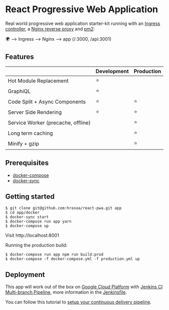 # React Progressive Web Application

Real world progressive web application starter-kit running with an [Ingress controller](https://kubernetes.io/docs/concepts/services-networking/ingress/), a [Nginx reverse proxy](https://www.nginx.com/resources/wiki/) and [pm2](http://pm2.keymetrics.io/):

:earth_africa: --> Ingress --> Nginx --> app (/:3000, /api:3001)

## Features

| | Development | Production
--- | --- | ---
Hot Module Replacement | :star: |
GraphiQL | :star: |
Code Split + Async Components | :star: | :star:
Server Side Rendering | :star: | :star:
Service Worker (precache, offline) | | :star:
Long term caching | | :star:
Minify + gzip | | :star:

## Prerequisites

* [docker-compose](https://docs.docker.com/compose/)
* [docker-sync](http://docker-sync.io/)

## Getting started

    $ git clone git@github.com:hrasoa/react-pwa.git app
    $ cd app/docker
    $ docker-sync start
    $ docker-compose run app yarn
    $ docker-compose up

Visit http://localhost:8001

Running the production build:

    $ docker-compose run app npm run build:prod
    $ docker-compose -f docker-compose.yml -f production.yml up    
  
## Deployment

This app will work out of the box on [Google Cloud Platform](https://cloud.google.com/) with [Jenkins CI Multi-branch Pipeline](https://jenkins.io/doc/book/pipeline/multibranch/), more information in the [Jenkinsfile](/Jenkinsfile).

You can follow this tutorial to [setup your continuous delivery pipeline](https://cloud.google.com/solutions/continuous-delivery-jenkins-container-engine).
   
